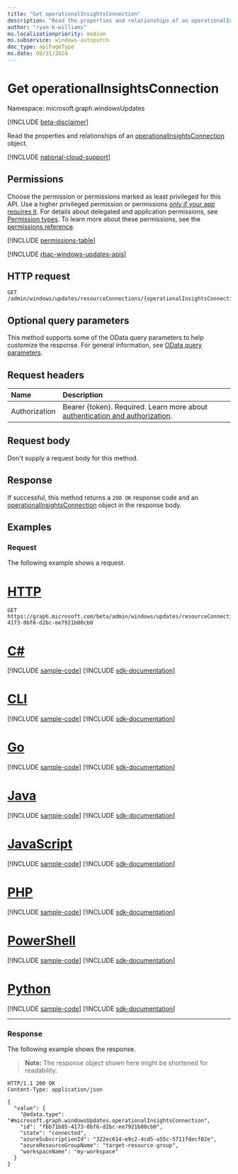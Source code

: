```yaml
---
title: "Get operationalInsightsConnection"
description: "Read the properties and relationships of an operationalInsightsConnection object."
author: "ryan-k-williams"
ms.localizationpriority: medium
ms.subservice: windows-autopatch
doc_type: apiPageType
ms.date: 08/31/2024
---
```


# Get operationalInsightsConnection
Namespace: microsoft.graph.windowsUpdates

[!INCLUDE [beta-disclaimer](../../includes/beta-disclaimer.md)]

Read the properties and relationships of an [operationalInsightsConnection](../resources/windowsupdates-operationalinsightsconnection.md) object.

[!INCLUDE [national-cloud-support](../../includes/global-us.md)]

## Permissions
Choose the permission or permissions marked as least privileged for this API. Use a higher privileged permission or permissions [only if your app requires it](/graph/permissions-overview#best-practices-for-using-microsoft-graph-permissions). For details about delegated and application permissions, see [Permission types](/graph/permissions-overview#permission-types). To learn more about these permissions, see the [permissions reference](/graph/permissions-reference).

<!-- { "blockType": "permissions", "name": "windowsupdates_operationalinsightsconnection_get" } -->
[!INCLUDE [permissions-table](../includes/permissions/windowsupdates-operationalinsightsconnection-get-permissions.md)]

[!INCLUDE [rbac-windows-updates-apis](../includes/rbac-for-apis/rbac-windows-updates-apis.md)]

## HTTP request

<!-- {
  "blockType": "ignored"
}
-->
``` http
GET /admin/windows/updates/resourceConnections/{operationalInsightsConnectionId}
```

## Optional query parameters
This method supports some of the OData query parameters to help customize the response. For general information, see [OData query parameters](/graph/query-parameters).

## Request headers
|Name|Description|
|:---|:---|
|Authorization|Bearer {token}. Required. Learn more about [authentication and authorization](/graph/auth/auth-concepts).|

## Request body
Don't supply a request body for this method.

## Response

If successful, this method returns a `200 OK` response code and an [operationalInsightsConnection](../resources/windowsupdates-operationalinsightsconnection.md) object in the response body.

## Examples

### Request
The following example shows a request.

# [HTTP](#tab/http)
<!-- {
  "blockType": "request",
  "name": "get_operationalinsightsconnection"
}
-->
``` http
GET https://graph.microsoft.com/beta/admin/windows/updates/resourceConnections/fbb71b85-4173-0bf6-d2bc-ee7921b80cb0
```

# [C#](#tab/csharp)
[!INCLUDE [sample-code](../includes/snippets/csharp/get-operationalinsightsconnection-csharp-snippets.md)]
[!INCLUDE [sdk-documentation](../includes/snippets/snippets-sdk-documentation-link.md)]

# [CLI](#tab/cli)
[!INCLUDE [sample-code](../includes/snippets/cli/get-operationalinsightsconnection-cli-snippets.md)]
[!INCLUDE [sdk-documentation](../includes/snippets/snippets-sdk-documentation-link.md)]

# [Go](#tab/go)
[!INCLUDE [sample-code](../includes/snippets/go/get-operationalinsightsconnection-go-snippets.md)]
[!INCLUDE [sdk-documentation](../includes/snippets/snippets-sdk-documentation-link.md)]

# [Java](#tab/java)
[!INCLUDE [sample-code](../includes/snippets/java/get-operationalinsightsconnection-java-snippets.md)]
[!INCLUDE [sdk-documentation](../includes/snippets/snippets-sdk-documentation-link.md)]

# [JavaScript](#tab/javascript)
[!INCLUDE [sample-code](../includes/snippets/javascript/get-operationalinsightsconnection-javascript-snippets.md)]
[!INCLUDE [sdk-documentation](../includes/snippets/snippets-sdk-documentation-link.md)]

# [PHP](#tab/php)
[!INCLUDE [sample-code](../includes/snippets/php/get-operationalinsightsconnection-php-snippets.md)]
[!INCLUDE [sdk-documentation](../includes/snippets/snippets-sdk-documentation-link.md)]

# [PowerShell](#tab/powershell)
[!INCLUDE [sample-code](../includes/snippets/powershell/get-operationalinsightsconnection-powershell-snippets.md)]
[!INCLUDE [sdk-documentation](../includes/snippets/snippets-sdk-documentation-link.md)]

# [Python](#tab/python)
[!INCLUDE [sample-code](../includes/snippets/python/get-operationalinsightsconnection-python-snippets.md)]
[!INCLUDE [sdk-documentation](../includes/snippets/snippets-sdk-documentation-link.md)]

---

### Response
The following example shows the response.
>**Note:** The response object shown here might be shortened for readability.
<!-- {
  "blockType": "response",
  "truncated": true,
  "@odata.type": "microsoft.graph.windowsUpdates.operationalInsightsConnection"
}
-->
``` http
HTTP/1.1 200 OK
Content-Type: application/json

{
  "value": {
    "@odata.type": "#microsoft.graph.windowsUpdates.operationalInsightsConnection",
    "id": "fbb71b85-4173-0bf6-d2bc-ee7921b80cb0",
    "state": "connected",
    "azureSubscriptionId": "322ec614-e9c2-4cd5-a55c-5711fdecf02e",
    "azureResourceGroupName": "target-resource-group",
    "workspaceName": "my-workspace"
  }
}
```

